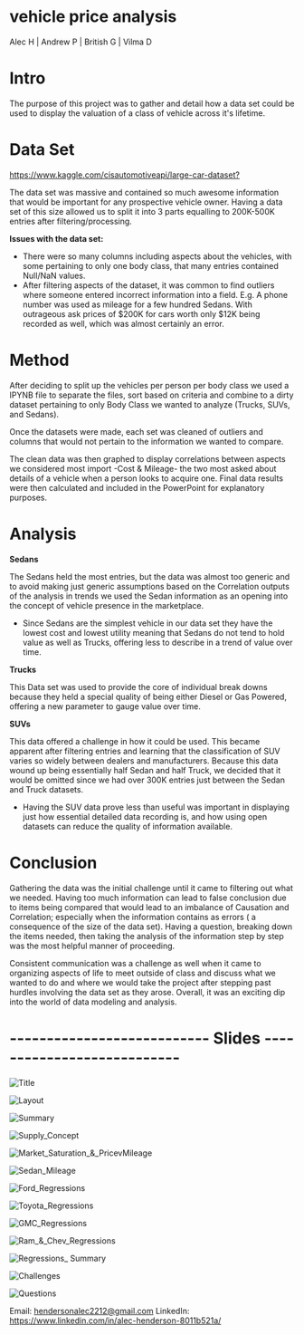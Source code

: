 # vehicle price analysis
Alec H | Andrew P | British G | Vilma D


# Intro

The purpose of this project was to gather and detail how a data set could be used to display the valuation of a class of vehicle across it's lifetime. 

# Data Set 
<https://www.kaggle.com/cisautomotiveapi/large-car-dataset?>

The data set was massive and contained so much awesome information that would be important for any prospective vehicle owner. Having a data set of this size allowed us to split it into 3 parts equalling to 200K-500K entries after filtering/processing.

**Issues with the data set:**
* There were so many columns including aspects about the vehicles, with some pertaining to only one body class, that many entries contained Null/NaN values.
* After filtering aspects of the dataset, it was common to find outliers where someone entered incorrect information into a field. E.g. A phone number was used as mileage for a few hundred Sedans. With outrageous ask prices of $200K for cars worth only $12K being recorded as well, which was almost certainly an error.


# Method
 After deciding to split up the vehicles per person per body class we used a IPYNB file to separate the files, sort based on criteria and combine to a dirty dataset pertaining to only Body Class we wanted to analyze (Trucks, SUVs, and Sedans).

Once the datasets were made, each set was cleaned of outliers and columns that would not pertain to the information we wanted to compare.

The clean data was then graphed to display correlations between aspects we considered most import -Cost & Mileage- the two most asked about details of a vehicle when a person looks to acquire one. Final data results were then calculated and included in the PowerPoint for explanatory purposes.

# Analysis
**Sedans** 

 The Sedans held the most entries, but the data was almost too generic and to avoid making just generic assumptions based on the Correlation outputs of the analysis in trends we used the Sedan information as an opening into the concept of vehicle presence in the marketplace.
- Since Sedans are the simplest vehicle in our data set they have the lowest cost and lowest utility meaning that Sedans do not tend to hold value as well as Trucks, offering less to describe in a trend of value over time.

 **Trucks**

 This Data set was used to provide the core of individual break downs because they held a special quality of being either Diesel or Gas Powered, offering a new parameter to gauge value over time.

 **SUVs**

 This data offered a challenge in how it could be used. This became apparent after filtering entries and learning that the classification of SUV varies so widely between dealers and manufacturers. Because this data wound up being essentially half Sedan and half Truck, we decided that it would be omitted since we had over 300K entries just between the Sedan and Truck datasets.
- Having the SUV data prove less than useful was important in displaying just how essential detailed data recording is, and how using open datasets can reduce the quality of information available.


# Conclusion
Gathering the data was the initial challenge until it came to filtering out what we needed. Having too much information can lead to false conclusion due to items being compared that would lead to an imbalance of Causation and Correlation; especially when the information contains as errors ( a consequence of the size of the data set).
Having a question, breaking down the items needed, then taking the analysis of the information step by step was the most helpful manner of proceeding.

Consistent communication was a challenge as well when it came to organizing aspects of life to meet outside of class and discuss what we wanted to do and where we would take the project after stepping past hurdles involving the data set as they arose. Overall, it was an exciting dip into the world of data modeling and analysis.





# --------------------------- Slides ---------------------------

![Title](Slide_Images/Slide1.png)

![Layout](Slide_Images/Slide2.png)

![Summary](Slide_Images/Slide3.png)

![Supply_Concept](Slide_Images/Slide4.png)

![Market_Saturation_&_PricevMileage](Slide_Images/Slide5.png)

![Sedan_Mileage](Slide_Images/Slide6.png)

![Ford_Regressions](Slide_Images/Slide7.png)

![Toyota_Regressions](Slide_Images/Slide8.png)

![GMC_Regressions](Slide_Images/Slide9.png)

![Ram_&_Chev_Regressions](Slide_Images/Slide10.png)

![Regressions_ Summary](Slide_Images/Slide11.png)

![Challenges](Slide_Images/Slide12.png)

![Questions](Slide_Images/Slide13.png)




Email: hendersonalec2212@gmail.com
LinkedIn: https://www.linkedin.com/in/alec-henderson-8011b521a/

